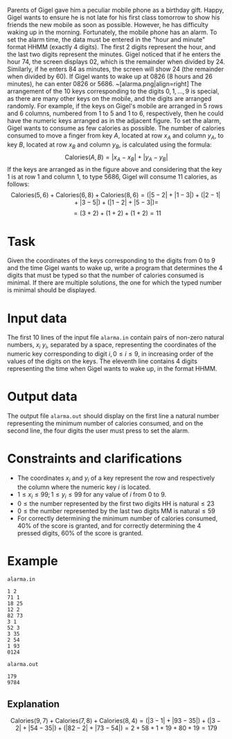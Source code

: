 Parents of Gigel gave him a peculiar mobile phone as a birthday gift. Happy, Gigel wants to ensure he is not late for his first class tomorrow to show his friends the new mobile as soon as possible. However, he has difficulty waking up in the morning. Fortunately, the mobile phone has an alarm. To set the alarm time, the data must be entered in the "hour and minute" format $\text{HHMM}$ (exactly $4$ digits). The first $2$ digits represent the hour, and the last two digits represent the minutes. Gigel noticed that if he enters the hour $74$, the screen displays $02$, which is the remainder when divided by $24$. Similarly, if he enters $84$ as minutes, the screen will show $24$ (the remainder when divided by $60$). If Gigel wants to wake up at $0826$ (8 hours and 26 minutes), he can enter $0826$ or $5686$.
~[alarma.png|align=right]
The arrangement of the $10$ keys corresponding to the digits $0, 1, ..., 9$ is special, as there are many other keys on the mobile, and the digits are arranged randomly. For example, if the keys on Gigel's mobile are arranged in $5$ rows and $6$ columns, numbered from $1$ to $5$ and $1$ to $6$, respectively, then he could have the numeric keys arranged as in the adjacent figure.
To set the alarm, Gigel wants to consume as few calories as possible. The number of calories consumed to move a finger from key $A$, located at row $x_A$ and column $y_A$, to key $B$, located at row $x_B$ and column $y_B$, is calculated using the formula:
$$\text{Calories}(A, B) = |x_A - x_B| + |y_A - y_B|$$
If the keys are arranged as in the figure above and considering that the key $1$ is at row $1$ and column $1$, to type $5686$, Gigel will consume $11$ calories, as follows:
$$\text{Calories}(5, 6) + \text{Calories}(6, 8) + \text{Calories}(8,6) = (|5 - 2| + |1 - 3|) + (|2 - 1| + |3 - 5|) + (|1 - 2| + |5 - 3|) =$$
$$= (3 + 2) + (1 + 2) + (1 + 2) = 11$$

# Task

Given the coordinates of the keys corresponding to the digits from $0$ to $9$ and the time Gigel wants to wake up, write a program that determines the $4$ digits that must be typed so that the number of calories consumed is minimal. If there are multiple solutions, the one for which the typed number is minimal should be displayed.

# Input data

The first $10$ lines of the input file `alarma.in` contain pairs of non-zero natural numbers, $x_i \ y_i$, separated by a space, representing the coordinates of the numeric key corresponding to digit $i, 0 \leq i \leq 9$, in increasing order of the values of the digits on the keys. The eleventh line contains $4$ digits representing the time when Gigel wants to wake up, in the format $\text{HHMM}$.

# Output data

The output file `alarma.out` should display on the first line a natural number representing the minimum number of calories consumed, and on the second line, the four digits the user must press to set the alarm.

# Constraints and clarifications

* The coordinates $x_i$ and $y_i$ of a key represent the row and respectively the column where the numeric key $i$ is located.
* $1 \leq x_i \leq 99; 1 \leq y_i \leq 99$ for any value of $i$ from $0$ to $9$.
* $0 \leq \text{the number represented by the first two digits HH is natural} \leq 23$
* $0 \leq \text{the number represented by the last two digits MM is natural} \leq 59$
* For correctly determining the minimum number of calories consumed, $40\%$ of the score is granted, and for correctly determining the $4$ pressed digits, $60\%$ of the score is granted.

# Example

`alarma.in`
```
1 2
71 1
18 25
12 2
82 73
3 1
52 3
3 35
2 54
1 93
0124
```

`alarma.out`
```
179
9784
```

## Explanation

$$\text{Calories}(9, 7) + \text{Calories}(7, 8) + \text{Calories}(8, 4) = (|3 - 1| + |93 - 35|) + (|3 - 2| + |54 - 35|) + (|82 - 2| + |73 - 54|) = 2 + 58 + 1 + 19 + 80 + 19 = 179$$

